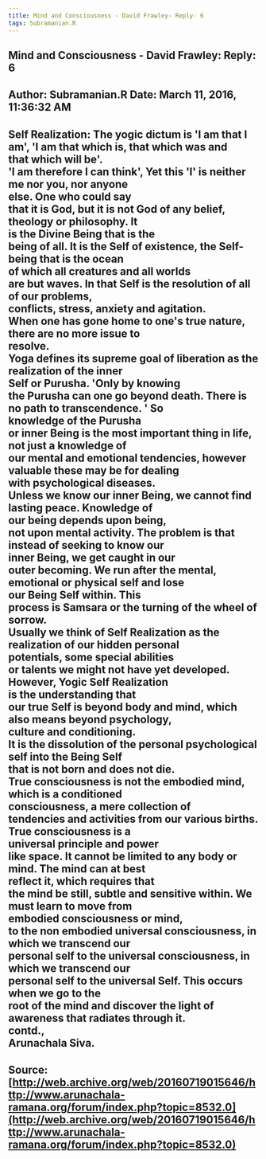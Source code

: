 ```yaml
--- 
title: Mind and Consciousness - David Frawley- Reply- 6   
tags: Subramanian.R  
---  
```

##  Mind and Consciousness - David Frawley: Reply: 6  
Author: Subramanian.R       Date: March 11, 2016, 11:36:32 AM  
---  
Self Realization: The yogic dictum is 'I am that I am', 'I am that which is, that which was and  
that which will be'.   
'I am therefore I can think', Yet this 'I' is neither me nor you, nor anyone  
else. One who could say   
that it is God, but it is not God of any belief, theology or philosophy. It  
is the Divine Being that is the   
being of all. It is the Self of existence, the Self-being that is the ocean  
of which all creatures and all worlds   
are but waves. In that Self is the resolution of all of our problems,  
conflicts, stress, anxiety and agitation.   
When one has gone home to one's true nature, there are no more issue to  
resolve.   
Yoga defines its supreme goal of liberation as the realization of the inner  
Self or Purusha. 'Only by knowing   
the Purusha can one go beyond death. There is no path to transcendence. ' So  
knowledge of the Purusha   
or inner Being is the most important thing in life, not just a knowledge of  
our mental and emotional tendencies, however valuable these may be for dealing  
with psychological diseases.   
Unless we know our inner Being, we cannot find lasting peace. Knowledge of  
our being depends upon being,   
not upon mental activity. The problem is that instead of seeking to know our  
inner Being, we get caught in our   
outer becoming. We run after the mental, emotional or physical self and lose  
our Being Self within. This   
process is Samsara or the turning of the wheel of sorrow.   
Usually we think of Self Realization as the realization of our hidden personal  
potentials, some special abilities   
or talents we might not have yet developed. However, Yogic Self Realization  
is the understanding that   
our true Self is beyond body and mind, which also means beyond psychology,  
culture and conditioning.   
It is the dissolution of the personal psychological self into the Being Self  
that is not born and does not die.   
True consciousness is not the embodied mind, which is a conditioned  
consciousness, a mere collection of   
tendencies and activities from our various births. True consciousness is a  
universal principle and power   
like space. It cannot be limited to any body or mind. The mind can at best  
reflect it, which requires that   
the mind be still, subtle and sensitive within. We must learn to move from  
embodied consciousness or mind,   
to the non embodied universal consciousness, in which we transcend our  
personal self to the universal consciousness, in which we transcend our  
personal self to the universal Self. This occurs when we go to the   
root of the mind and discover the light of awareness that radiates through it.   
contd.,   
Arunachala Siva.
 ---  
Source:[http://web.archive.org/web/20160719015646/http://www.arunachala-ramana.org/forum/index.php?topic=8532.0](http://web.archive.org/web/20160719015646/http://www.arunachala-ramana.org/forum/index.php?topic=8532.0)   
---  

